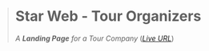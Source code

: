 > # Star Web - Tour Organizers
> *A **Landing Page** for a Tour Company*
> (*[Live URL](starry-web-tour-company-website-9bjau2igw.now.sh)*)
